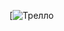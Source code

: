 [![Трелло](https://s1.hostingkartinok.com/uploads/images/2023/05/f532f6485d4b3916bf1ae570538e6747.png)
